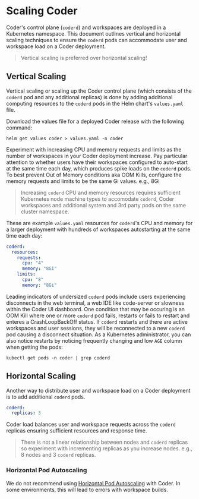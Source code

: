 # Scaling Coder

Coder's control plane (`coderd`) and workspaces are deployed in a Kubernetes
namespace. This document outlines vertical and horizontal scaling techniques to
ensure the `coderd` pods can accommodate user and workspace load on a Coder
deployment.

> Vertical scaling is preferred over horizontal scaling!

## Vertical Scaling

Vertical scaling or scaling up the Coder control plane (which consists of the
`coderd` pod and any additional replicas) is done by adding additional computing
resources to the `coderd` pods in the Helm chart's `values.yaml` file.

Download the values file for a deployed Coder release with the following
command:

```console
helm get values coder > values.yaml -n coder
```

Experiment with increasing CPU and memory requests and limits as the number of
workspaces in your Coder deployment increase. Pay particular attention to
whether users have their workspaces configured to auto-start at the same time
each day, which produces spike loads on the `coderd` pods. To best prevent Out
of Memory conditions aka OOM Kills, configure the memory requests and limits to
be the same Gi values. e.g., 8Gi

> Increasing `coderd` CPU and memory resources requires sufficient Kubernetes
> node machine types to accomodate `coderd`, Coder workspaces and additional
> system and 3rd party pods on the same cluster namespace.

These are example `values.yaml` resources for `coderd`'s CPU and memory for a
larger deployment with hundreds of workspaces autostarting at the same time each
day:

```yaml
coderd:
  resources:
    requests:
      cpu: "4"
      memory: "8Gi"
    limits:
      cpu: "8"
      memory: "8Gi"
```

Leading indicators of undersized `coderd` pods include users experiencing
disconnects in the web terminal, a web IDE like code-server or slowness within
the Coder UI dashboard. One condition that may be occuring is an OOM Kill where
one or more `coderd` pod fails, restarts or fails to restart and enteres a
CrashLoopBackOff status. If `coderd` restarts and there are active workspaces
and user sessions, they will be reconnected to a new `coderd` pod causing a
disconnect situation. As a Kubernetes administrator, you can also notice
restarts by noticing frequently changing and low `AGE` column when getting the
pods:

```console
kubectl get pods -n coder | grep coderd
```

## Horizontal Scaling

Another way to distribute user and workspace load on a Coder deployment is to
add additional `coderd` pods.

```yaml
coderd:
  replicas: 3
```

Coder load balances user and workspace requests across the `coderd` replicas
ensuring sufficient resources and response time.

> There is not a linear relationship between nodes and `coderd` replicas so
> experiment with incrementing replicas as you increase nodes. e.g., 8 nodes and
> 3 `coderd` replicas.

### Horizontal Pod Autoscaling

We do not recommend using [Horizontal Pod Autoscaling](https://kubernetes.io/docs/tasks/run-application/horizontal-pod-autoscale/)
with Coder. In some environments, this will lead to errors with workspace builds.

